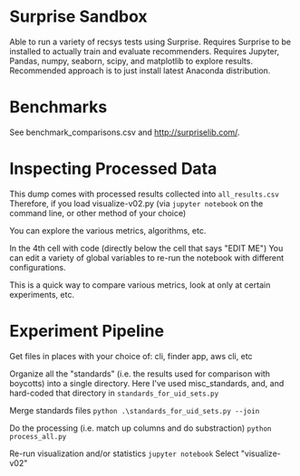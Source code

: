 # Surprise Sandbox

Able to run a variety of recsys tests using Surprise.
Requires Surprise to be installed to actually train and evaluate recommenders.
Requires Jupyter, Pandas, numpy, seaborn, scipy, and matplotlib to explore results.
Recommended approach is to just install latest Anaconda distribution.

# Benchmarks
See benchmark_comparisons.csv and http://surpriselib.com/.

# Inspecting Processed Data
This dump comes with processed results collected into `all_results.csv`
Therefore, if you load visualize-v02.py
(via `jupyter notebook` on the command line, or other method of your choice)

You can explore the various metrics, algorithms, etc.

In the 4th cell with code (directly below the cell that says "EDIT ME")
You can edit a variety of global variables to re-run the notebook with different configurations.

This is a quick way to compare various metrics, look at only at certain experiments, etc.


# Experiment Pipeline

Get files in places with your choice of:
cli, finder app, aws cli, etc

Organize all the "standards" (i.e. the results used for comparison with boycotts) into a single directory.
Here I've used misc_standards, and, and hard-coded that directory in `standards_for_uid_sets.py`

Merge standards files
`python .\standards_for_uid_sets.py --join`

Do the processing (i.e. match up columns and do substraction)
`python process_all.py`

Re-run visualization and/or statistics
`jupyter notebook`
Select "visualize-v02"